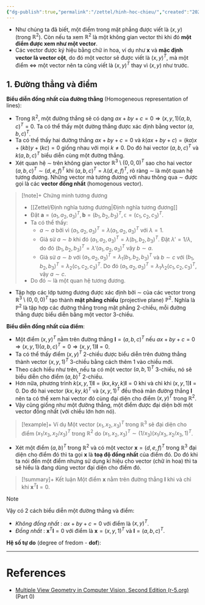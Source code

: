 ```yaml
---
{"dg-publish":true,"permalink":"/zettel/hinh-hoc-chieu/","created":"2024-03-20T00:13:20.862+07:00","updated":"2024-04-06T15:29:05.554+07:00"}
---
```


- Như chúng ta đã biết, một điểm trong mặt phẳng được viết là $(x, y)$ (trong $\mathbb{R}^2$). Còn nếu ta xem $\mathbb{R}^2$ là một không gian vector thì khi đó **một điểm được xem như một vector**.
- Các vector được ký hiệu bằng chữ in hoa, ví dụ như $\mathbf{x}$ và **mặc định vector là vector cột**, do đó một vector sẽ được viết là $(x, y)^T$, mà một điểm $\Leftrightarrow$ một vector nên ta cũng viết là $(x, y)^T$ thay vì $(x, y)$ như trước.
## 1. Đường thẳng và điểm

**Biểu diễn đồng nhất của đường thẳng** (Homogeneous representation of lines):
- Trong $\mathbb{R}^2$, một đường thẳng sẽ có dạng $ax + by + c = 0 \Rightarrow (x, y, 1)(a, b, c)^T = 0$. Ta có thể thấy một đường thẳng được xác định bằng vector $(a, b, c)^T$. 
- Ta có thể thấy hai đường thẳng $ax + by + c = 0$ và $k(ax + by + c) = (ka)x + (kb)y + (kc) = 0$ giống nhau với mọi $k \neq 0$. Do đó hai vector $(a, b, c)^T$ và $k(a, b, c)^T$ biểu diễn cùng một đường thẳng. 
- Xét quan hệ $\sim$ trên không gian vector $\mathbb{R}^3 \setminus (0, 0, 0)^T$ sao cho hai vector $(a, b, c)^T \sim (d, e, f)^T$ khi $(a, b, c)^T = \lambda (d, e, f)^T$, rõ ràng $\sim$ là một quan hệ tương đương. Những vector mà tương đương với nhau thông qua $\sim$ được gọi là các **vector đồng nhất** (homogenous vector).
>[!note]+ Chứng minh tương đương
>- [[Zettel/Định nghĩa tương đương\|Định nghĩa tương đương]]
>- Đặt $\mathbf{a} = (a_1, a_2, a_3)^T, \mathbf{b} = (b_1, b_2, b_3)^T, \mathbb{c} =  (c_1, c_2, c_3)^T$. 
>- Ta có thể thấy: 
>	- $a \sim a$ bởi vì $(a_1, a_2, a_3)^T = \lambda (a_1, a_2, a_3)^T$ với $\lambda = 1$.
>	- Giả sử $a \sim b$ khi đó $(a_1, a_2, a_3)^T = \lambda (b_1, b_2, b_3)^T$. Đặt $\lambda' = 1/\lambda$, do đó $(b_1, b_2, b_3)^T = \lambda' (a_1, a_2, a_3)^T$  vậy $b \sim a$.
>	- Giả sử $a \sim b$ với  $(a_1, a_2, a_3)^T = \lambda_1 (b_1, b_2, b_3)^T$ và $b \sim c$ với $(b_1, b_2, b_3)^T = \lambda_2 (c_1, c_2, c_3)^T$. Do đó $(a_1, a_2, a_3)^T = \lambda_1 \lambda_2 (c_1, c_2, c_3)^T$, vậy $a \sim c$.
>- Do đó $\sim$ là một quan hệ tương đương.
- Tập hợp các lớp tương đương được xác định bởi $\sim$ của các vector trong $\mathbb{R}^3 \setminus (0, 0, 0)^T$ tạo thành **mặt phẳng chiếu** (projective plane) $\mathbb{P}^2$. Nghĩa là $\mathbb{P}^2$ là tập hợp các đường thẳng trong mặt phẳng 2-chiều, mỗi đường thẳng được biểu diễn bằng một vector 3-chiều.

**Biểu diễn đồng nhất của điểm**: 
- Một điểm $(x, y)^T$ nằm trên đường thẳng $\mathbf{l} = (a, b, c)^T$ nếu $ax + by + c = 0 \Rightarrow (x, y, 1)(a, b, c)^T = 0 \Rightarrow (x, y, 1)\mathbf{l} = 0$. 
- Ta có thể thấy điểm $(x, y)^T$ 2-chiều được biểu diễn trên đường thẳng thành vector $(x, y, 1)^T$ 3-chiều bằng cách thêm $1$ vào chiều mới.
- Theo cách hiểu như trên, nếu ta có một vector $(a, b, 1)^T$ 3-chiều, nó sẽ biểu diễn cho điểm $(a, b)^T$ 2-chiều.
- Hơn nữa, phương trình $k(x, y, 1)\mathbf{l} = (kx, ky, k)\mathbf{l} = 0$ khi và chỉ khi $(x, y, 1)\mathbf{l} = 0$. Do đó hai vector $(kx, ky, k)^T$ và $(x, y, 1)^T$ đều thoả mãn đường thẳng $\mathbf{l}$ nên ta có thể xem hai vector đó cùng đại diện cho điểm $(x, y)^T$ trong $\mathbb{R}^2$. 
- Vậy cũng giống như một đường thẳng, một điểm được đại diện bởi một vector đồng nhất (với chiều lớn hơn nó).
>[!example]+ Ví dụ
>Một vector $(x_1, x_2, x_3)^T$ trong $\mathbb{R}^3$ sẽ đại diện cho điểm $(x_1/x_3, x_2/x_3)^T$ trong $\mathbb{R}^2$ do $(x_1, x_2, x_3)^T \sim (1/x_3)(x_1/x_3, x_2/x_3, 1)^T$.

- Xét một điểm $(a, b)^T$ trong $\mathbb{R}^2$ và có một vector $\mathbf{x} = (d, e, f)^T$ trong $\mathbb{R}^3$ đại diện cho điểm đó thì ta gọi $\mathbf{x}$ là **toạ độ đồng nhất** của điểm đó. Do đó khi ta nói đến một điểm nhưng sử dụng kí hiệu cho vector (chữ in hoa) thì ta sẽ hiểu là đang dùng vector đại diện cho điểm đó.

>[!summary]+ Kết luận
>Một điểm $\mathbf{x}$ nằm trên đường thẳng $\mathbf{l}$ khi và chỉ khi $\mathbf{x}^T\mathbf{l} = 0$.

>[!note]
>Vậy có 2 cách biểu diễn một đường thẳng và điểm:
>- *Không đồng nhất* : $ax + by + c = 0$ với điểm là $(x, y)^T$.
>- *Đồng nhất* : $\mathbf{x}^T\mathbf{l} = 0$ với điểm là $\mathbf{x} = (x, y, 1)^T$ và $\mathbf{l} = (a, b, c)^T$.

**Hệ số tự do** (degree of fredom - **dof**):

---
# References

- [Multiple View Geometry in Computer Vision, Second Edition (r-5.org)](http://www.r-5.org/files/books/computers/algo-list/image-processing/vision/Richard_Hartley_Andrew_Zisserman-Multiple_View_Geometry_in_Computer_Vision-EN.pdf) (Part 0)